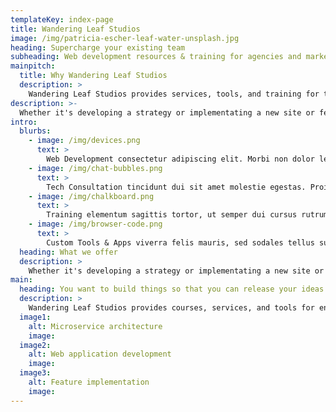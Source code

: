 ```yaml
---
templateKey: index-page
title: Wandering Leaf Studios
image: /img/patricia-escher-leaf-water-unsplash.jpg
heading: Supercharge your existing team
subheading: Web development resources & training for agencies and marketing teams.
mainpitch:
  title: Why Wandering Leaf Studios
  description: >
    Wandering Leaf Studios provides services, tools, and training for teams and solopreneurs who need to augment their existing team.
description: >-
  Whether it's developing a strategy or implementating a new site or features, Wandering Leaf Studios can help with providing the expertise and resources you need.
intro:
  blurbs:
    - image: /img/devices.png
      text: >
        Web Development consectetur adipiscing elit. Morbi non dolor lectus. Phasellus viverra dui augue, sit amet feugiat odio aliquam at. Donec aliquet tortor odio, quis cursus diam dapibus ac.
    - image: /img/chat-bubbles.png
      text: >
        Tech Consultation tincidunt dui sit amet molestie egestas. Proin vitae ipsum mollis, pellentesque sem in, commodo nulla. Aenean viverra purus at lectus imperdiet, et bibendum ipsum.
    - image: /img/chalkboard.png
      text: >
        Training elementum sagittis tortor, ut semper dui cursus rutrum. Quisque vulputate felis a neque interdum auctor ut nec lectus. Nam accumsan, erat porta molestie.
    - image: /img/browser-code.png
      text: >
        Custom Tools & Apps viverra felis mauris, sed sodales tellus suscipit nec. Vestibulum placerat velit a enim mollis, eu posuere elit facilisis. Nulla vehicula arcu at aliquet tristique.
  heading: What we offer
  description: >
    Whether it's developing a strategy or implementating a new site or features, Wandering Leaf Studios can help with providing the expertise and resources you need.
main:
  heading: You want to build things so that you can release your ideas out into the world.
  description: >
    Wandering Leaf Studios provides courses, services, and tools for entrepreneurs and startups which don't require a full-time web development team or agency.
  image1:
    alt: Microservice architecture
    image:
  image2:
    alt: Web application development
    image:
  image3:
    alt: Feature implementation
    image:
---
```

